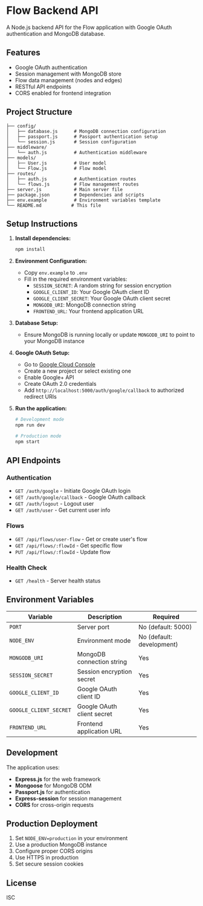 # Flow Backend API

A Node.js backend API for the Flow application with Google OAuth authentication and MongoDB database.

## Features

- Google OAuth authentication
- Session management with MongoDB store
- Flow data management (nodes and edges)
- RESTful API endpoints
- CORS enabled for frontend integration

## Project Structure

```
├── config/
│   ├── database.js      # MongoDB connection configuration
│   ├── passport.js      # Passport authentication setup
│   └── session.js       # Session configuration
├── middleware/
│   └── auth.js          # Authentication middleware
├── models/
│   ├── User.js          # User model
│   └── Flow.js          # Flow model
├── routes/
│   ├── auth.js          # Authentication routes
│   └── flows.js         # Flow management routes
├── server.js            # Main server file
├── package.json         # Dependencies and scripts
├── env.example          # Environment variables template
└── README.md           # This file
```

## Setup Instructions

1. **Install dependencies:**
   ```bash
   npm install
   ```

2. **Environment Configuration:**
   - Copy `env.example` to `.env`
   - Fill in the required environment variables:
     - `SESSION_SECRET`: A random string for session encryption
     - `GOOGLE_CLIENT_ID`: Your Google OAuth client ID
     - `GOOGLE_CLIENT_SECRET`: Your Google OAuth client secret
     - `MONGODB_URI`: MongoDB connection string
     - `FRONTEND_URL`: Your frontend application URL

3. **Database Setup:**
   - Ensure MongoDB is running locally or update `MONGODB_URI` to point to your MongoDB instance

4. **Google OAuth Setup:**
   - Go to [Google Cloud Console](https://console.cloud.google.com/)
   - Create a new project or select existing one
   - Enable Google+ API
   - Create OAuth 2.0 credentials
   - Add `http://localhost:5000/auth/google/callback` to authorized redirect URIs

5. **Run the application:**
   ```bash
   # Development mode
   npm run dev
   
   # Production mode
   npm start
   ```

## API Endpoints

### Authentication
- `GET /auth/google` - Initiate Google OAuth login
- `GET /auth/google/callback` - Google OAuth callback
- `GET /auth/logout` - Logout user
- `GET /auth/user` - Get current user info

### Flows
- `GET /api/flows/user-flow` - Get or create user's flow
- `GET /api/flows/:flowId` - Get specific flow
- `PUT /api/flows/:flowId` - Update flow

### Health Check
- `GET /health` - Server health status

## Environment Variables

| Variable | Description | Required |
|----------|-------------|----------|
| `PORT` | Server port | No (default: 5000) |
| `NODE_ENV` | Environment mode | No (default: development) |
| `MONGODB_URI` | MongoDB connection string | Yes |
| `SESSION_SECRET` | Session encryption secret | Yes |
| `GOOGLE_CLIENT_ID` | Google OAuth client ID | Yes |
| `GOOGLE_CLIENT_SECRET` | Google OAuth client secret | Yes |
| `FRONTEND_URL` | Frontend application URL | Yes |

## Development

The application uses:
- **Express.js** for the web framework
- **Mongoose** for MongoDB ODM
- **Passport.js** for authentication
- **Express-session** for session management
- **CORS** for cross-origin requests

## Production Deployment

1. Set `NODE_ENV=production` in your environment
2. Use a production MongoDB instance
3. Configure proper CORS origins
4. Use HTTPS in production
5. Set secure session cookies

## License

ISC 